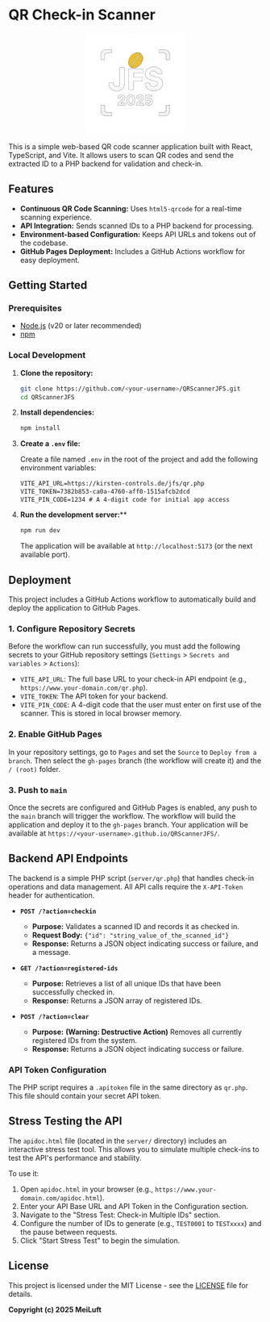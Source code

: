 # QR Check-in Scanner

<div align="center">
  <img src="public/logo.png" alt="JFS 2025 Logo" width="200" />
</div>

This is a simple web-based QR code scanner application built with React, TypeScript, and Vite. It allows users to scan QR codes and send the extracted ID to a PHP backend for validation and check-in.

## Features

- **Continuous QR Code Scanning:** Uses `html5-qrcode` for a real-time scanning experience.
- **API Integration:** Sends scanned IDs to a PHP backend for processing.
- **Environment-based Configuration:** Keeps API URLs and tokens out of the codebase.
- **GitHub Pages Deployment:** Includes a GitHub Actions workflow for easy deployment.

## Getting Started

### Prerequisites

- [Node.js](https://nodejs.org/) (v20 or later recommended)
- [npm](https://www.npmjs.com/)

### Local Development

1.  **Clone the repository:**

    ```bash
    git clone https://github.com/<your-username>/QRScannerJFS.git
    cd QRScannerJFS
    ```

2.  **Install dependencies:**

    ```bash
    npm install
    ```

3.  **Create a `.env` file:**

    Create a file named `.env` in the root of the project and add the following environment variables:

    ```
    VITE_API_URL=https://kirsten-controls.de/jfs/qr.php
    VITE_TOKEN=7382b853-ca0a-4760-aff0-1515afcb2dcd
    VITE_PIN_CODE=1234 # A 4-digit code for initial app access
    ```

4.  **Run the development server:****

    ```bash
    npm run dev
    ```

    The application will be available at `http://localhost:5173` (or the next available port).

## Deployment

This project includes a GitHub Actions workflow to automatically build and deploy the application to GitHub Pages.

### 1. Configure Repository Secrets

Before the workflow can run successfully, you must add the following secrets to your GitHub repository settings (`Settings` > `Secrets and variables` > `Actions`):

-   `VITE_API_URL`: The full base URL to your check-in API endpoint (e.g., `https://www.your-domain.com/qr.php`).
-   `VITE_TOKEN`: The API token for your backend.
-   `VITE_PIN_CODE`: A 4-digit code that the user must enter on first use of the scanner. This is stored in local browser memory.

### 2. Enable GitHub Pages

In your repository settings, go to `Pages` and set the `Source` to `Deploy from a branch`. Then select the `gh-pages` branch (the workflow will create it) and the `/ (root)` folder.

### 3. Push to `main`

Once the secrets are configured and GitHub Pages is enabled, any push to the `main` branch will trigger the workflow. The workflow will build the application and deploy it to the `gh-pages` branch. Your application will be available at `https://<your-username>.github.io/QRScannerJFS/`.

## Backend API Endpoints

The backend is a simple PHP script (`server/qr.php`) that handles check-in operations and data management. All API calls require the `X-API-Token` header for authentication.

-   **`POST /?action=checkin`**
    -   **Purpose:** Validates a scanned ID and records it as checked in.
    -   **Request Body:** `{"id": "string_value_of_the_scanned_id"}`
    -   **Response:** Returns a JSON object indicating success or failure, and a message.

-   **`GET /?action=registered-ids`**
    -   **Purpose:** Retrieves a list of all unique IDs that have been successfully checked in.
    -   **Response:** Returns a JSON array of registered IDs.

-   **`POST /?action=clear`**
    -   **Purpose:** **(Warning: Destructive Action)** Removes all currently registered IDs from the system.
    -   **Response:** Returns a JSON object indicating success or failure.

### API Token Configuration

The PHP script requires a `.apitoken` file in the same directory as `qr.php`. This file should contain your secret API token.

## Stress Testing the API

The `apidoc.html` file (located in the `server/` directory) includes an interactive stress test tool. This allows you to simulate multiple check-ins to test the API's performance and stability.

To use it:
1.  Open `apidoc.html` in your browser (e.g., `https://www.your-domain.com/apidoc.html`).
2.  Enter your API Base URL and API Token in the Configuration section.
3.  Navigate to the "Stress Test: Check-in Multiple IDs" section.
4.  Configure the number of IDs to generate (e.g., `TEST0001` to `TESTxxxx`) and the pause between requests.
5.  Click "Start Stress Test" to begin the simulation.

## License

This project is licensed under the MIT License - see the [LICENSE](LICENSE) file for details.

**Copyright (c) 2025 MeiLuft**